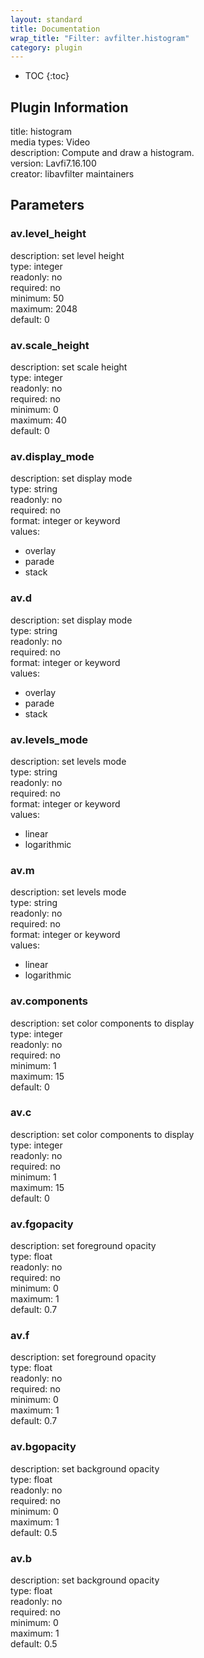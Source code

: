 ```yaml
---
layout: standard
title: Documentation
wrap_title: "Filter: avfilter.histogram"
category: plugin
---
```

* TOC
{:toc}

## Plugin Information

title: histogram  
media types:
Video  
description: Compute and draw a histogram.  
version: Lavfi7.16.100  
creator: libavfilter maintainers  

## Parameters

### av.level_height

  
description:
set level height  
type: integer  
readonly: no  
required: no  
minimum: 50  
maximum: 2048  
default: 0  

### av.scale_height

  
description:
set scale height  
type: integer  
readonly: no  
required: no  
minimum: 0  
maximum: 40  
default: 0  

### av.display_mode

  
description:
set display mode  
type: string  
readonly: no  
required: no  
format: integer or keyword  
values:  

* overlay
* parade
* stack

### av.d

  
description:
set display mode  
type: string  
readonly: no  
required: no  
format: integer or keyword  
values:  

* overlay
* parade
* stack

### av.levels_mode

  
description:
set levels mode  
type: string  
readonly: no  
required: no  
format: integer or keyword  
values:  

* linear
* logarithmic

### av.m

  
description:
set levels mode  
type: string  
readonly: no  
required: no  
format: integer or keyword  
values:  

* linear
* logarithmic

### av.components

  
description:
set color components to display  
type: integer  
readonly: no  
required: no  
minimum: 1  
maximum: 15  
default: 0  

### av.c

  
description:
set color components to display  
type: integer  
readonly: no  
required: no  
minimum: 1  
maximum: 15  
default: 0  

### av.fgopacity

  
description:
set foreground opacity  
type: float  
readonly: no  
required: no  
minimum: 0  
maximum: 1  
default: 0.7  

### av.f

  
description:
set foreground opacity  
type: float  
readonly: no  
required: no  
minimum: 0  
maximum: 1  
default: 0.7  

### av.bgopacity

  
description:
set background opacity  
type: float  
readonly: no  
required: no  
minimum: 0  
maximum: 1  
default: 0.5  

### av.b

  
description:
set background opacity  
type: float  
readonly: no  
required: no  
minimum: 0  
maximum: 1  
default: 0.5  

